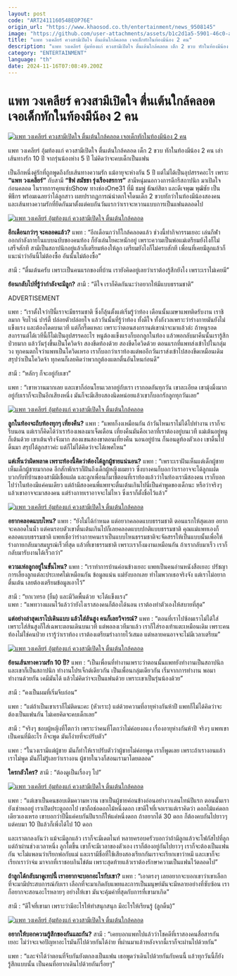 ```yaml
---
layout: post
code: "ART2411160548EOP76E"
origin_url: "https://www.khaosod.co.th/entertainment/news_9508145"
image: "https://github.com/user-attachments/assets/b1c2d1a5-5901-46c0-aa8f-8656f000529d"
title: "แพท วงเคลียร์ ควงสามีเปิดใจ ตื่นเต้นใกล้คลอด เจอเด็กทักในท้องมีน้อง 2 คน"
description: "แพท วงเคลียร์ อุ้มท้องแก่ ควงสามีเปิดใจ ตื่นเต้นใกล้คลอด เด็ก 2 ขวบ ทักในท้องมีน้อง 2 คน เล่าเส้นทางรัก 10 ปี จากรุ่นน้องห่าง 5 ปี ไม่คิดว่าจะคบเด็กเป็นแฟน "
category: "ENTERTAINMENT"
language: "th"
date: 2024-11-16T07:08:49.200Z
---
```


# แพท วงเคลียร์ ควงสามีเปิดใจ ตื่นเต้นใกล้คลอด เจอเด็กทักในท้องมีน้อง 2 คน

[![แพท วงเคลียร์ ควงสามีเปิดใจ ตื่นเต้นใกล้คลอด เจอเด็กทักในท้องมีน้อง 2 คน](https://www.khaosod.co.th/wpapp/uploads/2024/11/pat_clear_pregnant-8.jpg "แพท วงเคลียร์ ควงสามีเปิดใจ ตื่นเต้นใกล้คลอด เจอเด็กทักในท้องมีน้อง 2 คน")](https://www.khaosod.co.th/wpapp/uploads/2024/11/pat_clear_pregnant-8.jpg)

แพท วงเคลียร์ อุ้มท้องแก่ ควงสามีเปิดใจ ตื่นเต้นใกล้คลอด เด็ก 2 ขวบ ทักในท้องมีน้อง 2 คน เล่าเส้นทางรัก 10 ปี จากรุ่นน้องห่าง 5 ปี ไม่คิดว่าจะคบเด็กเป็นแฟน

เป็นอีกหนึ่งคู่รักที่ถูกพูดถึงกับเส้นทางความรัก แม้อายุจะห่างกัน 5 ปี แต่ไม่ได้เป็นอุปสรรคอะไร เพราะ **“แพท วงเคลียร์”** กับสามี **“ชิฟ สมัชชา รุ่งเรืองสรการ”** สามีหนุ่มนอกวงการดีกรีสถาปนิก มาเปิดใจก่อนคลอด ในรายการคุยแซ่บShow ทางช่องOne31 ที่มี ชมพู่ ธัณย์สิตา และดีเจพุฒ พุฒิชัย เป็นพิธีกร พร้อมเฉลยว่าได้ลูกสาว เผยปรากฏการณ์น่าตกใจโดนเด็ก 2 ขวบทักว่าในท้องมีน้องสองคน และเส้นทางความรักที่ยึดกันมาตั้งแต่คบกันวันแรกว่าเราจะหวานแบบการเป็นแฟนตลอดไป

[![แพท วงเคลียร์ อุ้มท้องแก่ ควงสามีเปิดใจ ตื่นเต้นใกล้คลอด](https://www.khaosod.co.th/wpapp/uploads/2024/11/pat_clear_pregnant-2.jpg)](https://www.khaosod.co.th/wpapp/uploads/2024/11/pat_clear_pregnant-2.jpg)

**อีกเดือนกว่าๆ จะคลอดแล้ว?** แพท : “อีกเดือนกว่าก็ใกล้คลอดแล้ว ช่วงนี้ทำกิจกรรมเยอะ เล่นกีฬาออกกำลังกายในแบบฉบับของคนท้อง ก็ยังเล่นโยคะหนักอยู่ เพราะความเป็นพ่อแม่เตรียมยังไงก็ไม่เสร็จสักที สามีเป็นสถาปนิกอยู่แล้วก็เตรียมห้องให้ลูก เตรียมยังไงก็ไม่ครบสักที เพื่อนที่เคยมีลูกแล้วก็แนะนำว่าอันนี้ไม่ต้องซื้อ อันนั้นไม่ต้องซื้อ”

สามี : “ตื่นเต้นครับ เพราะเป็นคนแรกของที่บ้าน เรายังคิดอยู่เลยว่าเราต้องรู้สึกยังไง เพราะเราไม่เคยมี”

**ย้อนกลับไปที่รู้ว่ากำลังจะมีลูก?** สามี : “ดีใจ เราก็คิดกันนะว่าอยากให้มีแบบธรรมชาติ”

ADVERTISEMENT

แพท : “เราตั้งใจว่าปีนี้เราจะมีธรรมชาติ ซึ่งก็ลุ้นตั้งแต่เริ่มรู้ว่าท้อง เดือนนั้นเมษาแพทติดรับงาน เราชิลมาก จิบไวน์ ปาร์ตี้ ปล่อยตัวปล่อยใจ แล้ววันนั้นที่รู้ว่าท้อง ทั้งดีใจ ทั้งกังวลเพราะว่าร่างกายมันยังไม่แข็งแรง และต้องโดดบนเวที แต่ก็กรี๊ดแหละ เพราะว่าตอนสงกรานต์เขาน่าจะมาแล้วล่ะ ถ้าหนูรอดสงกรานต์ได้เวทีนี้ก็ไม่เป็นอุปสรรคอะไร หนูต้องแข็งแรงก็บอกลูกในท้อง แล้วพอกลับมาคืนนั้นเรารู้สึกป่วยมาก แล้ววันรุ่งขึ้นเป็นโควิดจ้า สองขีดท้องด้วย สองขีดโควิดด้วย ตอนแรกที่แพทส่งเข้าไปในกลุ่มวง ทุกคนตกใจว่าแพทเป็นโควิดเหรอ เราก็บอกว่าเราท้องแต่พออีกวันเราส่งเข้าไปสองขีดเหมือนเดิม สรุปว่าเป็นโควิดจ้า ทุกคนก็เลยคิดว่าพวกกูต้องแตกตื่นอันไหนก่อนดี”

สามี : “หลักๆ ก็จะอยู่กับเขา”

แพท : “เขาหวานมากเลย และเขาก็อ่อนโยนเวลาอยู่กับเรา เรากอดกันทุกวัน เขาละเอียด เขามุ้งมิ้งมาก อยู่กับเราก็จะเป็นอีกเสียงหนึ่ง มันก็จะมีเสียงสองนิดหน่อยแล้วเขาก็บอกรักลูกทุกวันเลย”

[![แพท วงเคลียร์ อุ้มท้องแก่ ควงสามีเปิดใจ ตื่นเต้นใกล้คลอด](https://www.khaosod.co.th/wpapp/uploads/2024/11/pat_clear_pregnant-5.jpg)](https://www.khaosod.co.th/wpapp/uploads/2024/11/pat_clear_pregnant-5.jpg)

**ลูกในท้องจะถีบท้องทุกๆ เที่ยงคืน?** แพท : “แพทก็งงเหมือนกัน ถ้าวันไหนเราไม่ได้ไปทำงาน เราก็จะรีบนอน แต่เราก็คิดได้ว่าเราร้องเพลงมาเจ็ดเดือน เที่ยงคืนมันคือเวลาที่เราต้องอยู่บนเวที แม่เต้นอยู่หนูก็เต้นด้วย เขาเต้นจริงจังมาก สองแขนสองขาตอนเที่ยงคืน นอนอยู่บ้าน ก็นอนดูท้องตัวเอง เขาดิ้นไปดิ้นมา สรุปได้ลูกสาวค่ะ แต่ก็ไม่ได้คิดว่าจะได้เพศไหน”

**แต่เห็นว่าผิดพลาด เพราะท้องนี้คิดว่าต้องได้ลูกผู้ชายแน่นอน?** แพท : “เพราะเราฝันเห็นแต่เด็กผู้ชาย เห็นเด็กผู้ชายมากอด อีกสักพักเราก็ฝันถึงเด็กผู้หญิงผมยาว ซึ่งบางคนก็บอกว่าเราอาจจะได้ลูกแฝด บวกกับที่บ้านของสามีมีเชื้อแฝด และลูกเพื่อนก็มาชี้ตอนที่เราท้องแล้วว่าในท้องเรามีสองคน เราก็บอกไปว่าในท้องมีแค่คนเดียว แต่ถ้ามีสองคนพี่แพทจะตื่นเต้นเกินไปนี่เป็นคำพูดของเด็กนะ หรือว่าจริงๆ แล้วเขาอาจจะมาสองคน แต่ร่างกายเราอาจจะไม่ไหว ซึ่งเราก็ตั้งชื่อไว้แล้ว”

[![แพท วงเคลียร์ อุ้มท้องแก่ ควงสามีเปิดใจ ตื่นเต้นใกล้คลอด](https://www.khaosod.co.th/wpapp/uploads/2024/11/pat_clear_pregnant-7.jpg)](https://www.khaosod.co.th/wpapp/uploads/2024/11/pat_clear_pregnant-7.jpg)

**อยากคลอดแบบไหน?** แพท : “ยังไม่ได้กำหนด แต่อยากคลอดแบบธรรมชาติ ตอนแรกให้สุดเลย อยากจะคลอดในน้ำ แต่คนรอบตัวเขาตื่นเต้นเกินไปก็เลยคลอดแบบปกติแบบธรรมชาติ คุณแม่แพทเองก็คลอดแบบธรรมชาติ แพทเชื่อว่าร่างกายคนเราเป็นแบบไหนธรรมชาติจะจัดสรรให้เป็นแบบนั้นเพื่อให้ร่างกายกลับมาสมบูรณ์เร็วที่สุด แล้วที่เขาธรรมชาติ เพราะเราก็งมงานเหมือนกัน ถ้าเรากลับมาเร็ว เราก็กลับมารับงานได้เร็วกว่า”

**ความเห่อลูกอยู่ในขั้นไหน?** แพท : “เราทำการบ้านค่อนข้างเยอะ แพทเป็นคนอ่านหนังสือเยอะ ปรัชญาการเลี้ยงลูกแต่ละประเทศไม่เหมือนกัน ข้อมูลแน่น แม่ยังบอกเลย ทำไมพวกเธอจริงจัง แต่เราไม่อยากตื่นเต้น เลยต้องเตรียมข้อมูลเอาไว้”

สามี : “ยกเวทรอ (ยิ้ม) และมีวิดพื้นด้วย จะได้แข็งแรง”  
แพท : “แพทวางแผนไว้แล้วว่ายังไงเราสองคนก็ต้องได้นอน เราต้องทำตัวเองให้สบายที่สุด”

**แต่อย่างล่าสุดเราไปเดินแบบ แล้วใส่ส้นสูง คนก็เลยวิจารณ์?** แพท : “ตอนที่เราไปซ้อมเราไม่ได้ใส่เพราะใส่ส้นสูงก็ใส่เฉพาะตอนเดินบนเวที แต่พอลงเวทีมาแล้ว เราก็ใส่รองเท้าแตะเหมือนเดิม เพราะคนท้องไม่ใช่คนป่วย เรารู้ว่าเราท้อง เราต้องเตรียมร่างกายไว้เสมอ แต่หลายคนอาจจะไม่มีเวลาเตรียม”

[![แพท วงเคลียร์ อุ้มท้องแก่ ควงสามีเปิดใจ ตื่นเต้นใกล้คลอด](https://www.khaosod.co.th/wpapp/uploads/2024/11/pat_clear_pregnant-4.jpg)](https://www.khaosod.co.th/wpapp/uploads/2024/11/pat_clear_pregnant-4.jpg)



**ย้อนเส้นทางความรัก 10 ปี?** แพท : “เป็นเพื่อนที่ทำงานเพราะว่าตอนนั้นแพทยังทำงานเป็นสถาปนิก และเขาก็เป็นสถาปนิก ทำงานโปรเจ็กต์เดียวกัน เป็นเพื่อนกลุ่มเดียวกัน เริ่มจากการทำงาน พอมาทำงานด้วยกัน เคมีมันได้ แล้วไม่คิดว่าจะเป็นแฟนด้วย เพราะเขาเป็นรุ่นน้องด้วย”

สามี : “คงเป็นผมที่เริ่มจีบก่อน”

แพท : “แต่ถ้าเป็นเขาเราก็ไม่ติดนะคะ (หัวเราะ) แต่ด้วยความที่อายุห่างกันห้าปี แพทก็ไม่ได้คิดว่าจะต้องเป็นแฟนกัน ไม่เคยคิดจะคบเด็กเลย”

สามี : “จริงๆ ชอบผู้หญิงที่โตกว่า เพราะว่าคนที่โตกว่าไม่ค่อยงอแง เรื่องอายุห่างกันห้าปี จริงๆ แพทเขาเป็นคนที่มีอะไร ก็จะพูด มันก็ง่ายที่จะปรับตัว”

แพท : “ในวงเรามีแต่ผู้ชาย มันก็ทำให้เราปรับตัวว่าผู้ชายไม่ค่อยพูด เราก็พูดเลย เพราะถ้าเรางอนแล้วเราไม่พูด มันก็ไม่รู้เลยว่าเรางอน ผู้ชายในวงก็สอนเรามาโดยตลอด”

**ใครกลัวใคร?** สามี : “ต้องดูเป็นเรื่องๆ ไป”

[![แพท วงเคลียร์ อุ้มท้องแก่ ควงสามีเปิดใจ ตื่นเต้นใกล้คลอด](https://www.khaosod.co.th/wpapp/uploads/2024/11/pat_clear_pregnant-3.jpg)](https://www.khaosod.co.th/wpapp/uploads/2024/11/pat_clear_pregnant-3.jpg)

แพท : “แต่เขาเป็นคนชอบเติมความหวาน เขาเป็นผู้ชายค่อนข้างอ่อนอย่างวาเลนไทน์ปีแรก ตอนนั้นเรายังเช่าหออยู่ เราเปิดประตูออกไป เขาถือช่อดอกไม้หนึ่งดอก เขาดีใจที่เจอเราแต่เราคิดว่า ดอกไม้แค่ดอกเดียวเองเหรอ เขาบอกว่าปีนี้แค่คบกันปีแรกก็ให้แค่หนึ่งดอก ถ้าอยากได้ 30 ดอก ก็ต้องคบกันไปยาวๆ แต่คบมา 10 ปีแล้วก็เพิ่งได้ไป 10 ดอก

และเราตกลงกันว่า แม้จะมีลูกแล้ว เราก็จะมีเดตไนท์ หลายครอบครัวบอกว่าถ้ามีลูกแล้วจะโฟกัสไปที่ลูก แต่ถ้าผ่านช่วงเวลาหนึ่ง ลูกโตขึ้น เขาก็จะมีเวลาของตัวเอง เราก็ต้องอยู่กันไปยาวๆ เราก็จะต้องเป็นแฟนกัน จะไม่แพลนว่าเรียกพ่อกับแม่ และเรามีชื่อที่ใช้เสียงสองเรียกกันเราจะเรียกเขาว่าหมี และเขาก็จะเรียกเราว่าจ่ม มาจากที่เราชอบกินไข่ต้ม เพราะสุดท้ายแล้วเราต้องรักษาความเป็นแฟนไว้ตลอดไป”

**ถ้าลูกได้กลับมาดูเทปนี้ เราอยากจะบอกอะไรกับเขา?** แพท : “เอาตรงๆ เลยอยากจะบอกเขาว่าเขาเลือกที่จะมามีประสบการณ์กับเรา เลือกที่จะมาเกิดกับแพทและการเป็นมนุษย์มันจะมีหลายอย่างที่ซับซ้อน เราก็อยากจะสอนอะไรหลายๆ อย่างให้เขา มันจะคุ้มค่าที่สุดกับการที่เขามาเกิด”

สามี : “ดีใจที่เขามา เพราะว่ามีอะไรให้ทำสนุกสนุก มีอะไรให้เรียนรู้ (ลูกดิ้น)”

[![แพท วงเคลียร์ อุ้มท้องแก่ ควงสามีเปิดใจ ตื่นเต้นใกล้คลอด](https://www.khaosod.co.th/wpapp/uploads/2024/11/pat_clear_pregnant-6.jpg)](https://www.khaosod.co.th/wpapp/uploads/2024/11/pat_clear_pregnant-6.jpg)

**อยากให้บอกความรู้สึกของกันและกัน?** สามี : “เคยบอกแพทไปแล้วว่าโชคดีที่เราสองคนสื่อสารกันเยอะ ไม่ว่าจะเจอปัญหาอะไรมันก็ไปด้วยกันได้ง่าย ที่ผ่านมาแล้วหลังจากนี้เราก็จะผ่านไปด้วยกัน”

แพท : “และจำได้ว่าตอนที่จีบกันยังตกลงเป็นแฟน เธอพูดว่าเดินไปด้วยกันกับคนนี้ แล้วทุกวันนี้ก็ยังรู้สึกแบบนั้น เป็นคนที่อยากเดินไปด้วยกันเรื่อยๆ”